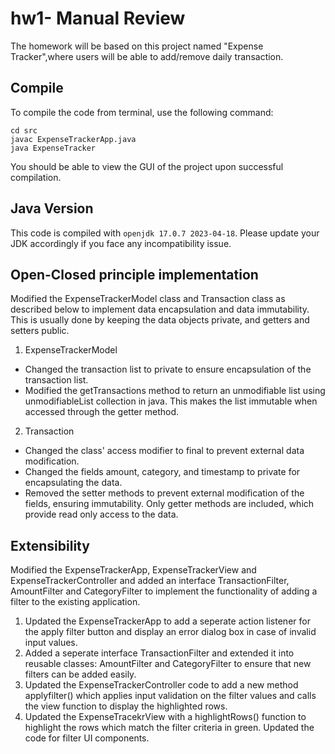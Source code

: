 # hw1- Manual Review

The homework will be based on this project named "Expense Tracker",where users will be able to add/remove daily transaction. 

## Compile

To compile the code from terminal, use the following command:
```
cd src
javac ExpenseTrackerApp.java
java ExpenseTracker
```

You should be able to view the GUI of the project upon successful compilation. 

## Java Version
This code is compiled with ```openjdk 17.0.7 2023-04-18```. Please update your JDK accordingly if you face any incompatibility issue.

## Open-Closed principle implementation
Modified the ExpenseTrackerModel class and Transaction class as described below to implement data encapsulation and data immutability.
This is usually done by keeping the data objects private, and getters and setters public.

1. ExpenseTrackerModel
- Changed the transaction list to private to ensure encapsulation of the transaction list.
- Modified the getTransactions method to return an unmodifiable list using unmodifiableList collection in java. This makes the list immutable when accessed through the getter method.

2. Transaction
- Changed the class' access modifier to final to prevent external data modification.
- Changed the fields amount, category, and timestamp to private for encapsulating the data.
- Removed the setter methods to prevent external modification of the fields, ensuring immutability. Only getter methods are included, which provide read only access to the data.

## Extensibility

Modified the ExpenseTrackerApp, ExpenseTrackerView and ExpenseTrackerController and added an interface TransactionFilter, AmountFilter and CategoryFilter to implement the functionality of adding a filter to the existing application.

1. Updated the ExpenseTrackerApp to add a seperate action listener for the apply filter button and display an error dialog box in case of invalid input values.
2. Added a seperate interface TransactionFilter and extended it into reusable classes: AmountFilter and CategoryFilter to ensure that new filters can be added easily.
3. Updated the ExpenseTrackerController code to add a new method applyfilter() which applies input validation on the filter values and calls the view function to display the highlighted rows.
4. Updated the ExpenseTracekrView with a highlightRows() function to highlight the rows which match the filter criteria in green. Updated the code for filter UI components.


